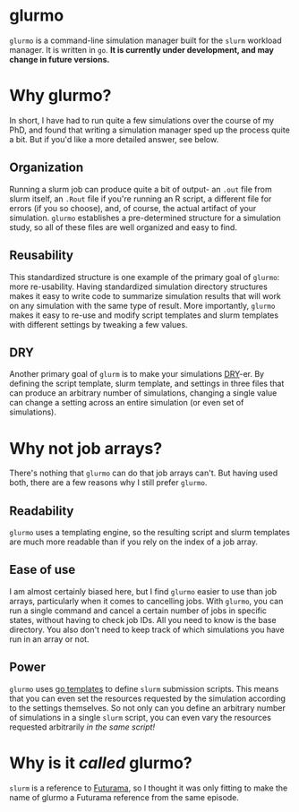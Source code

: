 # glurmo

`glurmo` is a command-line simulation manager built for the `slurm` workload manager. It is written in `go`. **It is currently under development, and may change in future versions.**

# Why glurmo?

In short, I have had to run quite a few simulations over the course of my PhD, and found that writing a simulation manager sped up the process quite a bit. But if you'd like a more detailed answer, see below.

## Organization

Running a slurm job can produce quite a bit of output- an `.out` file from slurm itself, an `.Rout` file if you're running an R script, a different file for errors (if you so choose), and, of course, the actual artifact of your simulation. `glurmo` establishes a pre-determined structure for a simulation study, so all of these files are well organized and easy to find.

## Reusability

This standardized structure is one example of the primary goal of `glurmo`: more re-usability. Having standardized simulation directory structures makes it easy to write code to summarize simulation results that will work on any simulation with the same type of result. More importantly, `glurmo` makes it easy to re-use and modify script templates and slurm templates with different settings by tweaking a few values.

## DRY

Another primary goal of `glurm` is to make your simulations [DRY](https://en.wikipedia.org/wiki/Don%27t_repeat_yourself)-er. By defining the script template, slurm template, and settings in three files that can produce an arbitrary number of simulations, changing a single value can change a setting across an entire simulation (or even set of simulations).

# Why not job arrays?

There's nothing that `glurmo` can do that job arrays can't. But having used both, there are a few reasons why I still prefer `glurmo`. 

## Readability

`glurmo` uses a templating engine, so the resulting script and slurm templates are much more readable than if you rely on the index of a job array. 

## Ease of use

I am almost certainly biased here, but I find `glurmo` easier to use than job arrays, particularly when it comes to cancelling jobs. With `glurmo`, you can run a single command and cancel a certain number of jobs in specific states, without having to check job IDs. All you need to know is the base directory. You also don't need to keep track of which simulations you have run in an array or not.

## Power

`glurmo` uses [go templates](https://pkg.go.dev/text/template) to define `slurm` submission scripts. This means that you can even set the resources requested by the simulation according to the settings themselves. So not only can you define an arbitrary number of simulations in a single `slurm` script, you can even vary the resources requested arbitrarily *in the same script!*

# Why is it *called* glurmo?

`slurm` is a reference to [Futurama](https://en.wikipedia.org/wiki/Slurm_Workload_Manager#History), so I thought it was only fitting to make the name of glurmo a Futurama reference from the same episode.
